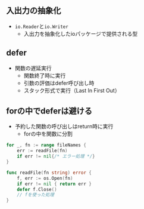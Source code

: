 ## 入出力の抽象化
- `io.Reader`と`io.Writer`
  - 入出力を抽象化したioパッケージで提供される型

## defer
- 関数の遅延実行
  - 関数終了時に実行
  - 引数の評価はdefer呼び出し時
  - スタック形式で実行（Last In First Out）

## forの中でdeferは避ける
- 予約した関数の呼び出しはreturn時に実行
  - forの中を関数に分割
```go
for _, fn := range fileNames {
	err := readFile(fn)
	if err != nil{/* エラー処理 */}
}

func readFile(fn string) error {
	f, err := os.Open(fn)
	if err != nil { return err }
	defer f.Close()
	// fを使った処理
}
```